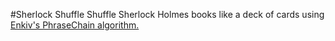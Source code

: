 #Sherlock Shuffle
Shuffle Sherlock Holmes books like a deck of cards using [Enkiv's PhraseChain algorithm.][1]


[1]: https://github.com/enkiv2/misc/tree/master/phrasechain
